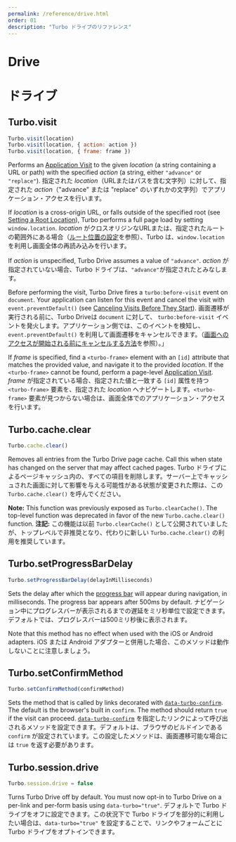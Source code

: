 ```yaml
---
permalink: /reference/drive.html
order: 01
description: "Turbo ドライブのリファレンス"
---
```


# Drive
# ドライブ

## Turbo.visit

```js
Turbo.visit(location)
Turbo.visit(location, { action: action })
Turbo.visit(location, { frame: frame })
```

Performs an [Application Visit][] to the given _location_ (a string containing a URL or path) with the specified _action_ (a string, either `"advance"` or `"replace"`).
指定された _location_（URLまたはパスを含む文字列）に対して、指定された _action_（"advance" または "replace" のいずれかの文字列）でアプリケーション・アクセスを行います。

If _location_ is a cross-origin URL, or falls outside of the specified root (see [Setting a Root Location](/handbook/drive#setting-a-root-location)), Turbo performs a full page load by setting `window.location`.
_location_ がクロスオリジンなURLまたは、指定されたルートの範囲外にある場合（[ルート位置の設定](/handbook/drive#setting-a-root-location)を参照）、Turbo は、`window.location` を利用し画面全体の再読み込みを行います。

If _action_ is unspecified, Turbo Drive assumes a value of `"advance"`.
_action_ が指定されていない場合、Turbo ドライブは、`"advance"`が指定されたとみなします。

Before performing the visit, Turbo Drive fires a `turbo:before-visit` event on `document`. Your application can listen for this event and cancel the visit with `event.preventDefault()` (see [Canceling Visits Before They Start](/handbook/drive#canceling-visits-before-they-start)).
画面遷移が実行される前に、Turbo Driveは `document` に対して、 `turbo:before-visit` イベントを発火します。アプリケーション側では、このイベントを検知し、`event.preventDefault()` を利用して画面遷移をキャンセルできます。（[画面へのアクセスが開始される前にキャンセルする方法](/handbook/drive#canceling-visits-before-they-start)を参照）。」

If _frame_ is specified, find a `<turbo-frame>` element with an `[id]` attribute that matches the provided value, and navigate it to the provided _location_. If the `<turbo-frame>` cannot be found, perform a page-level [Application Visit][].
_frame_ が指定されている場合、指定された値と一致する `[id]` 属性を持つ `<turbo-frame>` 要素を、指定された _location_ へナビゲートします。`<turbo-frame>` 要素が見つからない場合は、画面全体でのアプリケーション・アクセスを行います。

[Application Visit]: /handbook/drive#application-visits
[アプリケーション・アクセス]: /handbook/drive#application-visits

## Turbo.cache.clear

```js
Turbo.cache.clear()
```

Removes all entries from the Turbo Drive page cache. Call this when state has changed on the server that may affect cached pages.
Turbo ドライブによるページキャッシュ内の、すべての項目を削除します。サーバー上でキャッシュされた画面に対して影響を与える可能性がある状態が変更された際は、この `Turbo.cache.clear()` を呼んでください。

**Note:** This function was previously exposed as `Turbo.clearCache()`. The top-level function was deprecated in favor of the new `Turbo.cache.clear()` function.
**注記:** この機能は以前 `Turbo.clearCache()` として公開されていましたが、トップレベルで非推奨となり、代わりに新しい `Turbo.cache.clear()` の利用を推奨しています。

## Turbo.setProgressBarDelay

```js
Turbo.setProgressBarDelay(delayInMilliseconds)
```

Sets the delay after which the [progress bar](/handbook/drive#displaying-progress) will appear during navigation, in milliseconds. The progress bar appears after 500ms by default.
ナビゲーション中にプログレスバーが表示されるまでの遅延をミリ秒単位で設定できます。デフォルトでは、プログレスバーは500ミリ秒後に表示されます。

Note that this method has no effect when used with the iOS or Android adapters.
iOS または Android アダプターと併用した場合、このメソッドは動作しないことに注意しましょう。

## Turbo.setConfirmMethod

```js
Turbo.setConfirmMethod(confirmMethod)
```

Sets the method that is called by links decorated with [`data-turbo-confirm`](/handbook/drive#requiring-confirmation-for-a-visit). The default is the browser's built in `confirm`. The method should return `true` if the visit can proceed.
[`data-turbo-confirm`](/handbook/drive#requiring-confirmation-for-a-visit) を指定したリンクによって呼び出されるメソッドを設定できます。デフォルトは、ブラウザのビルドインである `confirm` が設定されています。この設定したメソッドは、画面遷移可能な場合には `true` を返す必要があります。

## Turbo.session.drive

```js
Turbo.session.drive = false
```

Turns Turbo Drive off by default. You must now opt-in to Turbo Drive on a per-link and per-form basis using `data-turbo="true"`.
デフォルトで Turbo ドライブをオフに設定できます。この状況下で Turbo ドライブを部分的に利用したい場合は、`data-turbo="true"` を設定することで、リンクやフォームごとに Turbo ドライブをオプトインできます。
